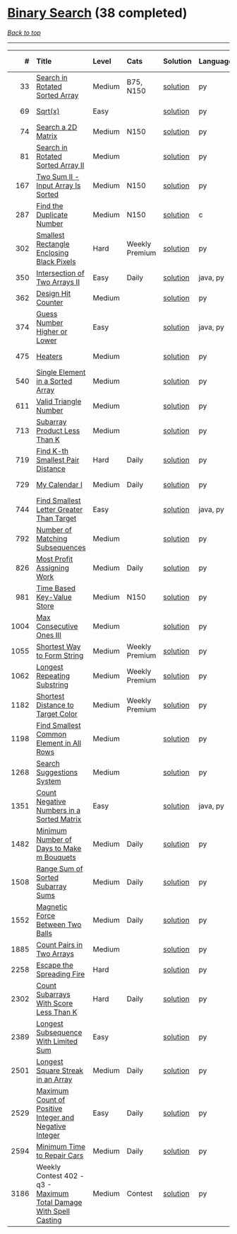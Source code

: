 # [Binary Search](<https://leetcode.com/tag/Binary-Search/>) (38 completed)

*[Back to top](<../../README.md>)*

------

|    # | Title                                                                                                                                            | Level   | Cats           | Solution                                                                          | Languages   | Date Complete   |
|-----:|:-------------------------------------------------------------------------------------------------------------------------------------------------|:--------|:---------------|:----------------------------------------------------------------------------------|:------------|:----------------|
|   33 | [Search in Rotated Sorted Array](<https://leetcode.com/problems/search-in-rotated-sorted-array>)                                                 | Medium  | B75, N150      | [solution](<../_33. Search in Rotated Sorted Array.md>)                           | py          | Dec 17, 2024    |
|   69 | [Sqrt(x)](<https://leetcode.com/problems/sqrtx>)                                                                                                 | Easy    |                | [solution](<../_69. Sqrt(x).md>)                                                  | py          | Jun 07, 2024    |
|   74 | [Search a 2D Matrix](<https://leetcode.com/problems/search-a-2d-matrix>)                                                                         | Medium  | N150           | [solution](<../_74. Search a 2D Matrix.md>)                                       | py          | Jun 15, 2024    |
|   81 | [Search in Rotated Sorted Array II](<https://leetcode.com/problems/search-in-rotated-sorted-array-ii>)                                           | Medium  |                | [solution](<../_81. Search in Rotated Sorted Array II.md>)                        | py          | Dec 17, 2024    |
|  167 | [Two Sum II - Input Array Is Sorted](<https://leetcode.com/problems/two-sum-ii-input-array-is-sorted>)                                           | Medium  | N150           | [solution](<../_167. Two Sum II - Input Array Is Sorted.md>)                      | py          | Jun 14, 2024    |
|  287 | [Find the Duplicate Number](<https://leetcode.com/problems/find-the-duplicate-number>)                                                           | Medium  | N150           | [solution](<../_287. Find the Duplicate Number.md>)                               | c           | Jun 26, 2024    |
|  302 | [Smallest Rectangle Enclosing Black Pixels](<https://leetcode.com/problems/smallest-rectangle-enclosing-black-pixels>)                           | Hard    | Weekly Premium | [solution](<../_302. Smallest Rectangle Enclosing Black Pixels.md>)               | py          | Apr 23, 2025    |
|  350 | [Intersection of Two Arrays II](<https://leetcode.com/problems/intersection-of-two-arrays-ii>)                                                   | Easy    | Daily          | [solution](<../_350. Intersection of Two Arrays II.md>)                           | java, py    | Jul 02, 2024    |
|  362 | [Design Hit Counter](<https://leetcode.com/problems/design-hit-counter>)                                                                         | Medium  |                | [solution](<../_362. Design Hit Counter.md>)                                      | py          | Oct 24, 2024    |
|  374 | [Guess Number Higher or Lower](<https://leetcode.com/problems/guess-number-higher-or-lower>)                                                     | Easy    |                | [solution](<../_374. Guess Number Higher or Lower.md>)                            | java, py    | Jun 02, 2024    |
|  475 | [Heaters](<https://leetcode.com/problems/heaters>)                                                                                               | Medium  |                | [solution](<../_475. Heaters.md>)                                                 | py          | Jun 07, 2024    |
|  540 | [Single Element in a Sorted Array](<https://leetcode.com/problems/single-element-in-a-sorted-array>)                                             | Medium  |                | [solution](<../_540. Single Element in a Sorted Array.md>)                        | py          | Jul 05, 2024    |
|  611 | [Valid Triangle Number](<https://leetcode.com/problems/valid-triangle-number>)                                                                   | Medium  |                | [solution](<../_611. Valid Triangle Number.md>)                                   | py          | May 22, 2024    |
|  713 | [Subarray Product Less Than K](<https://leetcode.com/problems/subarray-product-less-than-k>)                                                     | Medium  |                | [solution](<../_713. Subarray Product Less Than K.md>)                            | py          | Jul 01, 2024    |
|  719 | [Find K-th Smallest Pair Distance](<https://leetcode.com/problems/find-k-th-smallest-pair-distance>)                                             | Hard    | Daily          | [solution](<../_719. Find K-th Smallest Pair Distance.md>)                        | py          | Aug 14, 2024    |
|  729 | [My Calendar I](<https://leetcode.com/problems/my-calendar-i>)                                                                                   | Medium  | Daily          | [solution](<../_729. My Calendar I.md>)                                           | py          | Sep 26, 2024    |
|  744 | [Find Smallest Letter Greater Than Target](<https://leetcode.com/problems/find-smallest-letter-greater-than-target>)                             | Easy    |                | [solution](<../_744. Find Smallest Letter Greater Than Target.md>)                | java, py    | Jun 01, 2024    |
|  792 | [Number of Matching Subsequences](<https://leetcode.com/problems/number-of-matching-subsequences>)                                               | Medium  |                | [solution](<../_792. Number of Matching Subsequences.md>)                         | py          | Aug 27, 2025    |
|  826 | [Most Profit Assigning Work](<https://leetcode.com/problems/most-profit-assigning-work>)                                                         | Medium  | Daily          | [solution](<../_826. Most Profit Assigning Work.md>)                              | py          | Jun 18, 2024    |
|  981 | [Time Based Key-Value Store](<https://leetcode.com/problems/time-based-key-value-store>)                                                         | Medium  | N150           | [solution](<../_981. Time Based Key-Value Store.md>)                              | py          | Oct 24, 2024    |
| 1004 | [Max Consecutive Ones III](<https://leetcode.com/problems/max-consecutive-ones-iii>)                                                             | Medium  |                | [solution](<../_1004. Max Consecutive Ones III.md>)                               | py          | Feb 17, 2025    |
| 1055 | [Shortest Way to Form String](<https://leetcode.com/problems/shortest-way-to-form-string>)                                                       | Medium  | Weekly Premium | [solution](<../_1055. Shortest Way to Form String.md>)                            | py          | Mar 30, 2025    |
| 1062 | [Longest Repeating Substring](<https://leetcode.com/problems/longest-repeating-substring>)                                                       | Medium  | Weekly Premium | [solution](<../_1062. Longest Repeating Substring.md>)                            | py          | Aug 01, 2024    |
| 1182 | [Shortest Distance to Target Color](<https://leetcode.com/problems/shortest-distance-to-target-color>)                                           | Medium  | Weekly Premium | [solution](<../_1182. Shortest Distance to Target Color.md>)                      | py          | Aug 29, 2025    |
| 1198 | [Find Smallest Common Element in All Rows](<https://leetcode.com/problems/find-smallest-common-element-in-all-rows>)                             | Medium  |                | [solution](<../_1198. Find Smallest Common Element in All Rows.md>)               | py          | Aug 26, 2025    |
| 1268 | [Search Suggestions System](<https://leetcode.com/problems/search-suggestions-system>)                                                           | Medium  |                | [solution](<../_1268. Search Suggestions System.md>)                              | py          | Jun 29, 2024    |
| 1351 | [Count Negative Numbers in a Sorted Matrix](<https://leetcode.com/problems/count-negative-numbers-in-a-sorted-matrix>)                           | Easy    |                | [solution](<../_1351. Count Negative Numbers in a Sorted Matrix.md>)              | java, py    | Jun 01, 2024    |
| 1482 | [Minimum Number of Days to Make m Bouquets](<https://leetcode.com/problems/minimum-number-of-days-to-make-m-bouquets>)                           | Medium  | Daily          | [solution](<../_1482. Minimum Number of Days to Make m Bouquets.md>)              | py          | Jun 19, 2024    |
| 1508 | [Range Sum of Sorted Subarray Sums](<https://leetcode.com/problems/range-sum-of-sorted-subarray-sums>)                                           | Medium  | Daily          | [solution](<../_1508. Range Sum of Sorted Subarray Sums.md>)                      | py          | Aug 04, 2024    |
| 1552 | [Magnetic Force Between Two Balls](<https://leetcode.com/problems/magnetic-force-between-two-balls>)                                             | Medium  | Daily          | [solution](<../_1552. Magnetic Force Between Two Balls.md>)                       | py          | Jun 20, 2024    |
| 1885 | [Count Pairs in Two Arrays](<https://leetcode.com/problems/count-pairs-in-two-arrays>)                                                           | Medium  |                | [solution](<../_1885. Count Pairs in Two Arrays.md>)                              | py          | Jun 08, 2024    |
| 2258 | [Escape the Spreading Fire](<https://leetcode.com/problems/escape-the-spreading-fire>)                                                           | Hard    |                | [solution](<../_2258. Escape the Spreading Fire.md>)                              | py          | Jun 15, 2024    |
| 2302 | [Count Subarrays With Score Less Than K](<https://leetcode.com/problems/count-subarrays-with-score-less-than-k>)                                 | Hard    | Daily          | [solution](<../_2302. Count Subarrays With Score Less Than K.md>)                 | py          | Apr 28, 2025    |
| 2389 | [Longest Subsequence With Limited Sum](<https://leetcode.com/problems/longest-subsequence-with-limited-sum>)                                     | Easy    |                | [solution](<../_2389. Longest Subsequence With Limited Sum.md>)                   | py          | Jun 01, 2024    |
| 2501 | [Longest Square Streak in an Array](<https://leetcode.com/problems/longest-square-streak-in-an-array>)                                           | Medium  | Daily          | [solution](<../_2501. Longest Square Streak in an Array.md>)                      | py          | Oct 28, 2024    |
| 2529 | [Maximum Count of Positive Integer and Negative Integer](<https://leetcode.com/problems/maximum-count-of-positive-integer-and-negative-integer>) | Easy    | Daily          | [solution](<../_2529. Maximum Count of Positive Integer and Negative Integer.md>) | py          | Mar 12, 2025    |
| 2594 | [Minimum Time to Repair Cars](<https://leetcode.com/problems/minimum-time-to-repair-cars>)                                                       | Medium  | Daily          | [solution](<../_2594. Minimum Time to Repair Cars.md>)                            | py          | Mar 16, 2025    |
| 3186 | Weekly Contest 402 - q3 - [Maximum Total Damage With Spell Casting](<https://leetcode.com/problems/maximum-total-damage-with-spell-casting>)     | Medium  | Contest        | [solution](<../_3186. Maximum Total Damage With Spell Casting.md>)                | py          | Jul 07, 2024    |